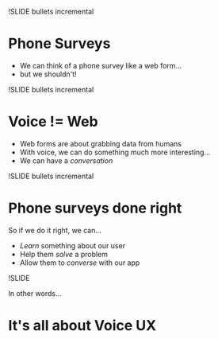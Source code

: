 !SLIDE bullets incremental
# Phone Surveys #

* We can think of a phone survey like a web form...
* but we shouldn't!

!SLIDE bullets incremental

# Voice != Web #

* Web forms are about grabbing data from humans
* With voice, we can do something much more interesting...
* We can have a *conversation*

!SLIDE bullets incremental

# Phone surveys done right #

So if we do it right, we can...

* *Learn* something about our user
* Help them *solve* a problem
* Allow them to *converse* with our app

!SLIDE

In other words...

# It's all about Voice UX #
